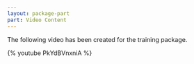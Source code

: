 ```yaml
---
layout: package-part
part: Video Content
---
```


The following video has been created for the training package.

{% youtube PkYdBVnxniA %}
